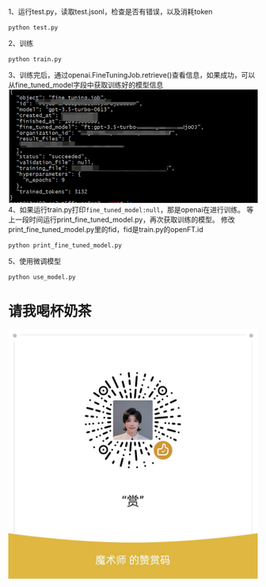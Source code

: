 

1、运行test.py，读取test.jsonl，检查是否有错误，以及消耗token
```
python test.py
```
2、训练
```
python train.py
```
3、训练完后，通过openai.FineTuningJob.retrieve()查看信息，如果成功，可以从fine_tuned_model字段中获取训练好的模型信息
![](img_1.png)
4、如果运行train.py打印`fine_tuned_model:null`，那是openai在进行训练。
等上一段时间运行print_fine_tuned_model.py，再次获取训练的模型。
修改print_fine_tuned_model.py里的fid，fid是train.py的openFT.id

```
python print_fine_tuned_model.py
```
5、使用微调模型
```
python use_model.py
```

# 请我喝杯奶茶
![zs.jpg](zs.jpg)
